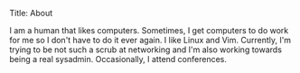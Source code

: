 Title: About

I am a human that likes computers. Sometimes, I get computers to do work for me so I don't have to do it ever again. I like Linux and Vim. Currently, I'm trying to be not such a scrub at networking and I'm also working towards being a real sysadmin. Occasionally, I attend conferences.
